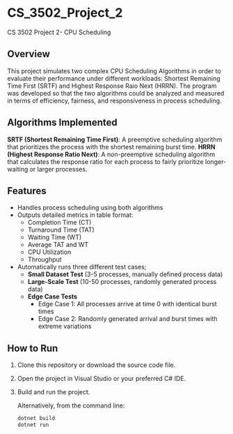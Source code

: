 # CS_3502_Project_2
CS 3502 Project 2- CPU Scheduling 

## Overview
This project simulates two complex CPU Scheduling Algorithms in order to evaluate their performance under different workloads: Shortest Remaining Time First (SRTF) and Highest Response Raio Next (HRRN). The program was developed so that the two algorithms could be analyzed and measured in terms of efficiency, fairness, and responsiveness in process scheduling. 

## Algorithms Implemented
**SRTF (Shortest Remaining Time First)**: A preemptive scheduling algorithm that prioritizes the process with the shortest remaining burst time.
**HRRN (Highest Response Ratio Next)**: A non-preemptive scheduling algorithm that calculates the response ratio for each process to fairly prioritize longer-waiting or larger processes.

## Features
- Handles process scheduling using both algorithms
- Outputs detailed metrics in table format:
     - Completion Time (CT)
     - Turnaround Time (TAT)
     - Waiting Time (WT)
     - Average TAT and WT
     - CPU Utilization
     - Throughput
- Automatically runs three different test cases;
    - **Small Dataset Test** (3-5 processes, manually defined process data)
    - **Large-Scale Test** (10-50 processes, randomly generated process data)
    - **Edge Case Tests**
        - Edge Case 1: All processes arrive at time 0 with identical burst times
        - Edge Case 2: Randomly generated arrival and burst times with extreme variations

## How to Run
1. Clone this repository or download the source code file.
2. Open the project in Visual Studio or your preferred C# IDE.
3. Build and run the project.

   Alternatively, from the command line:
   ```bash
   dotnet build
   dotnet run
